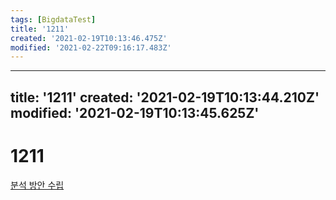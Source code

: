 ```yaml
---
tags: [BigdataTest]
title: '1211'
created: '2021-02-19T10:13:46.475Z'
modified: '2021-02-22T09:16:17.483Z'
---
```


---
title: '1211'
created: '2021-02-19T10:13:44.210Z'
modified: '2021-02-19T10:13:45.625Z'
---

# 1211
[분석 방안 수립](./1210.md)
